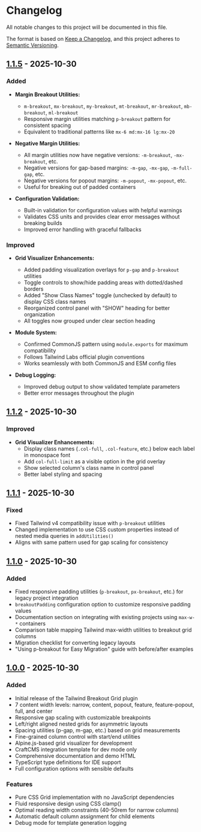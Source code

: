 # Changelog

All notable changes to this project will be documented in this file.

The format is based on [Keep a Changelog](https://keepachangelog.com/en/1.0.0/),
and this project adheres to [Semantic Versioning](https://semver.org/spec/v2.0.0.html).

## [1.1.5] - 2025-10-30

### Added

- **Margin Breakout Utilities:**
  - `m-breakout`, `mx-breakout`, `my-breakout`, `mt-breakout`, `mr-breakout`, `mb-breakout`, `ml-breakout`
  - Responsive margin utilities matching `p-breakout` pattern for consistent spacing
  - Equivalent to traditional patterns like `mx-6 md:mx-16 lg:mx-20`

- **Negative Margin Utilities:**
  - All margin utilities now have negative versions: `-m-breakout`, `-mx-breakout`, etc.
  - Negative versions for gap-based margins: `-m-gap`, `-mx-gap`, `-m-full-gap`, etc.
  - Negative versions for popout margins: `-m-popout`, `-mx-popout`, etc.
  - Useful for breaking out of padded containers

- **Configuration Validation:**
  - Built-in validation for configuration values with helpful warnings
  - Validates CSS units and provides clear error messages without breaking builds
  - Improved error handling with graceful fallbacks

### Improved

- **Grid Visualizer Enhancements:**
  - Added padding visualization overlays for `p-gap` and `p-breakout` utilities
  - Toggle controls to show/hide padding areas with dotted/dashed borders
  - Added "Show Class Names" toggle (unchecked by default) to display CSS class names
  - Reorganized control panel with "SHOW" heading for better organization
  - All toggles now grouped under clear section heading

- **Module System:**
  - Confirmed CommonJS pattern using `module.exports` for maximum compatibility
  - Follows Tailwind Labs official plugin conventions
  - Works seamlessly with both CommonJS and ESM config files

- **Debug Logging:**
  - Improved debug output to show validated template parameters
  - Better error messages throughout the plugin

## [1.1.2] - 2025-10-30

### Improved

- **Grid Visualizer Enhancements:**
  - Display class names (`.col-full`, `.col-feature`, etc.) below each label in monospace font
  - Add `col-full-limit` as a visible option in the grid overlay
  - Show selected column's class name in control panel
  - Better label styling and spacing

## [1.1.1] - 2025-10-30

### Fixed

- Fixed Tailwind v4 compatibility issue with `p-breakout` utilities
- Changed implementation to use CSS custom properties instead of nested media queries in `addUtilities()`
- Aligns with same pattern used for gap scaling for consistency

## [1.1.0] - 2025-10-30

### Added

- Fixed responsive padding utilities (`p-breakout`, `px-breakout`, etc.) for legacy project integration
- `breakoutPadding` configuration option to customize responsive padding values
- Documentation section on integrating with existing projects using `max-w-*` containers
- Comparison table mapping Tailwind max-width utilities to breakout grid columns
- Migration checklist for converting legacy layouts
- "Using p-breakout for Easy Migration" guide with before/after examples

## [1.0.0] - 2025-10-30

### Added

- Initial release of the Tailwind Breakout Grid plugin
- 7 content width levels: narrow, content, popout, feature, feature-popout, full, and center
- Responsive gap scaling with customizable breakpoints
- Left/right aligned nested grids for asymmetric layouts
- Spacing utilities (p-gap, m-gap, etc.) based on grid measurements
- Fine-grained column control with start/end utilities
- Alpine.js-based grid visualizer for development
- CraftCMS integration template for dev mode only
- Comprehensive documentation and demo HTML
- TypeScript type definitions for IDE support
- Full configuration options with sensible defaults

### Features

- Pure CSS Grid implementation with no JavaScript dependencies
- Fluid responsive design using CSS clamp()
- Optimal reading width constraints (40-50rem for narrow columns)
- Automatic default column assignment for child elements
- Debug mode for template generation logging

[1.1.5]: https://github.com/astuteo-llc/tailwind-breakout-grid/releases/tag/v1.1.5
[1.1.2]: https://github.com/astuteo-llc/tailwind-breakout-grid/releases/tag/v1.1.2
[1.1.1]: https://github.com/astuteo-llc/tailwind-breakout-grid/releases/tag/v1.1.1
[1.1.0]: https://github.com/astuteo-llc/tailwind-breakout-grid/releases/tag/v1.1.0
[1.0.0]: https://github.com/astuteo-llc/tailwind-breakout-grid/releases/tag/v1.0.0
